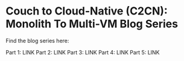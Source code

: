 # Couch to Cloud-Native (C2CN):  Monolith To Multi-VM Blog Series 

Find the blog series here:

Part 1:  LINK
Part 2:  LINK
Part 3:  LINK
Part 4:  LINK
Part 5:  LINK